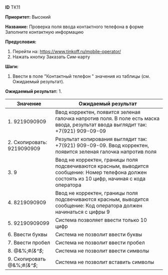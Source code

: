 **ID**		ТК11

**Приоритет:**	Высокий

**Название:** 	Проверка поля ввода контактного телефона в форме Заполните контактную информацию

**Предусловия:**

1.	Перейти на: https://www.tinkoff.ru/mobile-operator/
2.	Нажать кнопку Заказать Сим-карту

**Шаги:**
1.	Ввести в поле "Контактный телефон " значения из таблицы (см. Ожидаемый результат).

**Ожидаемый результат:**
1.

|    Значение                    |    Ожидаемый результат                                                                                                                                     |
|--------------------------------|------------------------------------------------------------------------------------------------------------------------------------------------------------|
|    1. 9219090909                  |    Ввод корректен, появится зеленая галочка напротив   поля.    В поле есть маска ввода, результат ввода выглядит   так: +7(921) 909-09-09                 |
|    2. Скопировать: 9219090909     |    Результат копирования выглядит так: +7(921)   909-09-09.    Ввод корректен, появится зеленая галочка напротив   поля                                    |
|   3. 9                           |    Ввод не корректен, границы поля подсвечиваются   красным, выводится сообщение: Номер телефона должен состоять из 10 цифр,   начиная с кода оператора    |
|    4. 8219090909                  |    Ввод не корректен, границы поля подсвечиваются   красным, выводится сообщение: Код оператора должен начинаться с цифры 9                                |
|   5.  92190909099                 |    Система позволяет ввести только 10 цифр                                                                                                                 |
|   6. Ввести буквы                |    Система не позволит ввести буквы                                                                                                                        |
|    7. Ввести пробел               |    Система не позволит ввести пробел                                                                                                                       |
|    8. @&%;#*(&^$*;                |    Система не позволит ввести символы                                                                                                                      |
|    9. Скопировать @&%;#*(&^$*;    |    Система не позволит вставить символы                                                                                                                    |
